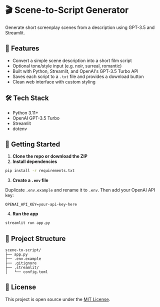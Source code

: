 # 🎬 Scene-to-Script Generator

Generate short screenplay scenes from a description using GPT-3.5 and Streamlit.

## 📌 Features

- Convert a simple scene description into a short film script
- Optional tone/style input (e.g. noir, surreal, romantic)
- Built with Python, Streamlit, and OpenAI's GPT-3.5 Turbo API
- Saves each script to a `.txt` file and provides a download button
- Clean web interface with custom styling

## 🛠 Tech Stack

- Python 3.11+
- OpenAI GPT-3.5 Turbo
- Streamlit
- dotenv

## 🚀 Getting Started

1. **Clone the repo or download the ZIP**
2. **Install dependencies**

```bash
pip install -r requirements.txt
```

3. **Create a `.env` file**

Duplicate `.env.example` and rename it to `.env`. Then add your OpenAI API key:

```
OPENAI_API_KEY=your-api-key-here
```

4. **Run the app**

```bash
streamlit run app.py
```

## 📁 Project Structure

```
scene-to-script/
├── app.py
├── .env.example
├── .gitignore
├── .streamlit/
│   └── config.toml
```

## 📝 License

This project is open source under the [MIT License](https://choosealicense.com/licenses/mit/).